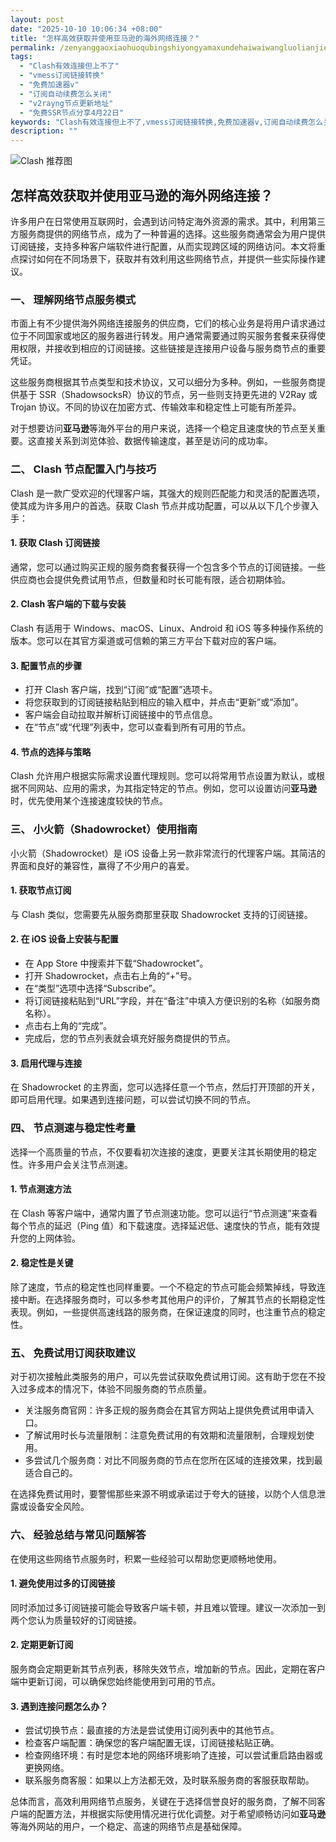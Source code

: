 ```yaml
---
layout: post
date: "2025-10-10 10:06:34 +08:00"
title: "怎样高效获取并使用亚马逊的海外网络连接？"
permalink: /zenyanggaoxiaohuoqubingshiyongyamaxundehaiwaiwangluolianjie/
tags:
  - "Clash有效连接但上不了"
  - "vmess订阅链接转换"
  - "免费加速器v"
  - "订阅自动续费怎么关闭"
  - "v2rayng节点更新地址"
  - "免费SSR节点分享4月22日"
keywords: "Clash有效连接但上不了,vmess订阅链接转换,免费加速器v,订阅自动续费怎么关闭,v2rayng节点更新地址,免费SSR节点分享4月22日"
description: ""
---
```


![Clash 推荐图](https://clashjd.github.io/assets/img/免费订阅机场.png)

## 怎样高效获取并使用亚马逊的海外网络连接？


<p>许多用户在日常使用互联网时，会遇到访问特定海外资源的需求。其中，利用第三方服务商提供的网络节点，成为了一种普遍的选择。这些服务商通常会为用户提供订阅链接，支持多种客户端软件进行配置，从而实现跨区域的网络访问。本文将重点探讨如何在不同场景下，获取并有效利用这些网络节点，并提供一些实际操作建议。</p>

<h3>一、 理解网络节点服务模式</h3>

<p>市面上有不少提供海外网络连接服务的供应商，它们的核心业务是将用户请求通过位于不同国家或地区的服务器进行转发。用户通常需要通过购买服务套餐来获得使用权限，并接收到相应的订阅链接。这些链接是连接用户设备与服务商节点的重要凭证。</p>

<p>这些服务商根据其节点类型和技术协议，又可以细分为多种。例如，一些服务商提供基于 SSR（ShadowsocksR）协议的节点，另一些则支持更先进的 V2Ray 或 Trojan 协议。不同的协议在加密方式、传输效率和稳定性上可能有所差异。</p>

<p>对于想要访问<strong>亚马逊</strong>等海外平台的用户来说，选择一个稳定且速度快的节点至关重要。这直接关系到浏览体验、数据传输速度，甚至是访问的成功率。</p>

<h3>二、 Clash 节点配置入门与技巧</h3>

<p>Clash 是一款广受欢迎的代理客户端，其强大的规则匹配能力和灵活的配置选项，使其成为许多用户的首选。获取 Clash 节点并成功配置，可以从以下几个步骤入手：</p>

<h4>1. 获取 Clash 订阅链接</h4>

<p>通常，您可以通过购买正规的服务商套餐获得一个包含多个节点的订阅链接。一些供应商也会提供免费试用节点，但数量和时长可能有限，适合初期体验。</p>

<h4>2. Clash 客户端的下载与安装</h4>

<p>Clash 有适用于 Windows、macOS、Linux、Android 和 iOS 等多种操作系统的版本。您可以在其官方渠道或可信赖的第三方平台下载对应的客户端。</p>

<h4>3. 配置节点的步骤</h4>

<ul>
    <li>打开 Clash 客户端，找到“订阅”或“配置”选项卡。</li>
    <li>将您获取到的订阅链接粘贴到相应的输入框中，并点击“更新”或“添加”。</li>
    <li>客户端会自动拉取并解析订阅链接中的节点信息。</li>
    <li>在“节点”或“代理”列表中，您可以查看到所有可用的节点。</li>
</ul>

<h4>4. 节点的选择与策略</h4>

<p>Clash 允许用户根据实际需求设置代理规则。您可以将常用节点设置为默认，或根据不同网站、应用的需求，为其指定特定的节点。例如，您可以设置访问<strong>亚马逊</strong>时，优先使用某个连接速度较快的节点。</p>

<h3>三、 小火箭（Shadowrocket）使用指南</h3>

<p>小火箭（Shadowrocket）是 iOS 设备上另一款非常流行的代理客户端。其简洁的界面和良好的兼容性，赢得了不少用户的喜爱。</p>

<h4>1. 获取节点订阅</h4>

<p>与 Clash 类似，您需要先从服务商那里获取 Shadowrocket 支持的订阅链接。</p>

<h4>2. 在 iOS 设备上安装与配置</h4>

<ul>
    <li>在 App Store 中搜索并下载“Shadowrocket”。</li>
    <li>打开 Shadowrocket，点击右上角的“+”号。</li>
    <li>在“类型”选项中选择“Subscribe”。</li>
    <li>将订阅链接粘贴到“URL”字段，并在“备注”中填入方便识别的名称（如服务商名称）。</li>
    <li>点击右上角的“完成”。</li>
    <li>完成后，您的节点列表就会填充好服务商提供的节点。</li>
</ul>

<h4>3. 启用代理与连接</h4>

<p>在 Shadowrocket 的主界面，您可以选择任意一个节点，然后打开顶部的开关，即可启用代理。如果遇到连接问题，可以尝试切换不同的节点。</p>

<h3>四、 节点测速与稳定性考量</h3>

<p>选择一个高质量的节点，不仅要看初次连接的速度，更要关注其长期使用的稳定性。许多用户会关注节点测速。</p>

<h4>1. 节点测速方法</h4>

<p>在 Clash 等客户端中，通常内置了节点测速功能。您可以运行“节点测速”来查看每个节点的延迟（Ping 值）和下载速度。选择延迟低、速度快的节点，能有效提升您的上网体验。</p>

<h4>2. 稳定性是关键</h4>

<p>除了速度，节点的稳定性也同样重要。一个不稳定的节点可能会频繁掉线，导致连接中断。在选择服务商时，可以多参考其他用户的评价，了解其节点的长期稳定性表现。例如，一些提供高速线路的服务商，在保证速度的同时，也注重节点的稳定性。</p>

<h3>五、 免费试用订阅获取建议</h3>

<p>对于初次接触此类服务的用户，可以先尝试获取免费试用订阅。这有助于您在不投入过多成本的情况下，体验不同服务商的节点质量。</p>

<ul>
    <li>关注服务商官网：许多正规的服务商会在其官方网站上提供免费试用申请入口。</li>
    <li>了解试用时长与流量限制：注意免费试用的有效期和流量限制，合理规划使用。</li>
    <li>多尝试几个服务商：对比不同服务商的节点在您所在区域的连接效果，找到最适合自己的。</li>
</ul>

<p>在选择免费试用时，要警惕那些来源不明或承诺过于夸大的链接，以防个人信息泄露或设备安全风险。</p>

<h3>六、 经验总结与常见问题解答</h3>

<p>在使用这些网络节点服务时，积累一些经验可以帮助您更顺畅地使用。</p>

<h4>1. 避免使用过多的订阅链接</h4>

<p>同时添加过多订阅链接可能会导致客户端卡顿，并且难以管理。建议一次添加一到两个您认为质量较好的订阅链接。</p>

<h4>2. 定期更新订阅</h4>

<p>服务商会定期更新其节点列表，移除失效节点，增加新的节点。因此，定期在客户端中更新订阅，可以确保您始终能使用到可用的节点。</p>

<h4>3. 遇到连接问题怎么办？</h4>

<ul>
    <li>尝试切换节点：最直接的方法是尝试使用订阅列表中的其他节点。</li>
    <li>检查客户端配置：确保您的客户端配置无误，订阅链接粘贴正确。</li>
    <li>检查网络环境：有时是您本地的网络环境影响了连接，可以尝试重启路由器或更换网络。</li>
    <li>联系服务商客服：如果以上方法都无效，及时联系服务商的客服获取帮助。</li>
</ul>

<p>总体而言，高效利用网络节点服务，关键在于选择信誉良好的服务商，了解不同客户端的配置方法，并根据实际使用情况进行优化调整。对于希望顺畅访问如<strong>亚马逊</strong>等海外网站的用户，一个稳定、高速的网络节点是基础保障。</p>